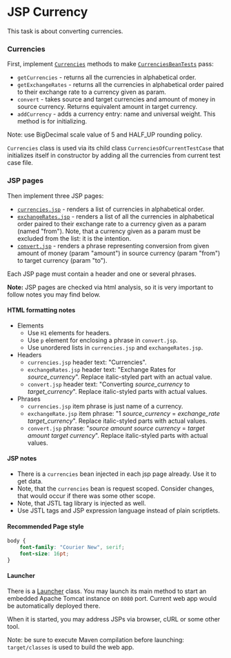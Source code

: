# JSP Currency

This task is about converting currencies.

### Currencies
First, implement [`Currencies`](src/main/java/com/epam/rd/jsp/currencies/Currencies.java) methods to
make [`CurrenciesBeanTests`](src/test/java/com/epam/rd/jsp/currencies/CurrenciesBeanTests.java) pass:

- `getCurrencies` - returns all the currencies in alphabetical order.
- `getExchangeRates` - returns all the currencies in alphabetical order paired to their exchange rate to a currency
  given as param.
- `convert` - takes source and target currencies and amount of money in source currency. Returns equivalent amount in
  target currency.
- `addCurrency` - adds a currency entry: name and universal weight. This method is for initializing.

Note: use BigDecimal scale value of 5 and HALF_UP rounding policy.

`Currencies` class is used via its child class `CurrenciesOfCurrentTestCase` that initializes itself in constructor by
adding all the currencies from current test case file.

### JSP pages
Then implement three JSP pages:
- [`currencies.jsp`](src/main/webapp/currencies.jsp) - renders a list of currencies in alphabetical order.
- [`exchangeRates.jsp`](src/main/webapp/exchangeRates.jsp) - renders a list of all the currencies in alphabetical order paired to their exchange rate to a
  currency given as a param (named "from"). Note, that a currency given as a param must be excluded from the list: it is
  the intention.
- [`convert.jsp`](src/main/webapp/convert.jsp) - renders a phrase representing conversion from given amount of money (param "amount") in source
  currency (param "from") to target currency (param "to").
  
Each JSP page must contain a header and one or several phrases.

**Note:** JSP pages are checked via html analysis, so it is very important to follow notes you may find below.

#### HTML formatting notes
- Elements
  - Use `H1` elements for headers.
  - Use `p` element for enclosing a phrase in `convert.jsp`.
  - Use unordered lists in `currencies.jsp` and `exchangeRates.jsp`.
- Headers
  - `currencies.jsp` header text: "Currencies".
  - `exchangeRates.jsp` header text: "Exchange Rates for *source_currency*". Replace italic-styled part with an actual value.
  - `convert.jsp` header text: "Converting *source_currency* to *target_currency*". Replace italic-styled parts with actual values.
- Phrases
  - `currencies.jsp` item phrase is just name of a currency.
  - `exchangeRate.jsp` item phrase: "1 *source_currency* = *exchange_rate* *target_currency*". Replace italic-styled parts with actual values.
  - `convert.jsp` phrase: "*source amount* *source currency* = *target amount* *target currency*". Replace italic-styled parts with actual values.

#### JSP notes
- There is a `currencies` bean injected in each jsp page already. Use it to get data.
- Note, that the `currencies` bean is request scoped. Consider changes, that would occur if there was some other scope.
- Note, that JSTL tag library is injected as well.
- Use JSTL tags and JSP expression language instead of plain scriptlets.

#### Recommended Page style
```css
body {
    font-family: "Courier New", serif;
    font-size: 16pt;
}
```

#### Launcher
There is a [Launcher](src/main/java/com/epam/rd/jsp/currencies/Launcher.java) class.
You may launch its main method to start an embedded Apache Tomcat instance on `8080` port.
Current web app would be automatically deployed there.

When it is started, you may address JSPs via browser, cURL or some other tool.

Note: be sure to execute Maven compilation before launching: `target/classes` is used to build the web app.